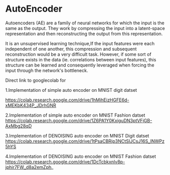 # AutoEncoder
Autoencoders (AE) are a family of neural networks for which the input is the same as the output. They work by compressing the input into a latent-space representation and then reconstructing the output from this representation.

It is an unsupervised learning technique,If the input features were each independent of one another, this compression and subsequent reconstruction would be a very difficult task. However, if some sort of structure exists in the data (ie. correlations between input features), this structure can be learned and consequently leveraged when forcing the input through the network's bottleneck.

Direct link to googlecolab for

1.Implementation of simple auto encoder on MNIST digit datset 

https://colab.research.google.com/drive/1hMihEizHGFE6d-xMEKbK434P_JDrhGNR

2.Implementation of simple auto encoder on MNIST Fashion datset 
https://colab.research.google.com/drive/1Z6PA1Y0KxiguDN3ptVFjGB-AxMbg28qD

3.Implementation of DENOISING auto encoder on MNIST Digit datset
https://colab.research.google.com/drive/1tPsaCBRip3NCtSIJCsJ16S_INWPz5hYS

4.Implementation of DENOISING auto encoder on MNIST Fashion datset 
https://colab.research.google.com/drive/1DcTcbkxnlv8p-jphir7FW_d8a2emZph_
